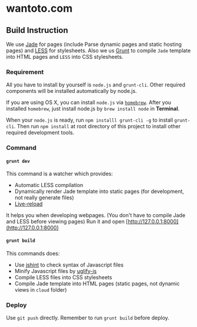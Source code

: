 # wantoto.com



## Build Instruction

We use [Jade](http://jade-lang.com) for pages (include Parse dynamic pages and static hosting pages)
and [LESS](http://lesscss.org) for stylesheets. 
Also we us [Grunt](http://gruntjs.com) to compile ```Jade``` template into HTML pages
and ```LESS``` into CSS stylesheets.



### Requirement

All you have to install by yourself is ```node.js``` and ```grunt-cli```.
Other required components will be installed automatically by node.js.

If you are using OS X, you can install ```node.js``` via [```homebrew```](http://brew.sh).
After you installed ```homebrew```, just install node.js by ```brew install node``` in **Terminal**.

When your ```node.js``` is ready, run ```npm installl grunt-cli -g``` to install ```grunt-cli```. 
Then run ```npm install``` at root directory of this project to install other required development tools.



### Command

#### ```grunt dev```

This command is a watcher which provides:

- Automatic LESS compilation
- Dynamically render Jade template into static pages (for development, not really generate files)
- [Live-reload](http://livereload.com)

It helps you when developing webpages. (You don't have to compile Jade and LESS before viewing pages)
Run it and open [http://127.0.0.1:8000](http://127.0.0.1:8000)


#### ```grunt build```

This commands does:

- Use [jshint](http://www.jshint.com) to check syntax of Javascript files
- Minify Javascript files by [uglify-js](https://github.com/mishoo/UglifyJS2)
- Compile LESS files into CSS stylesheets
- Compile Jade template into HTML pages (static pages, not dynamic views in ```cloud``` folder)



### Deploy

Use ```git push``` directly. Remember to run ```grunt build``` before deploy.
